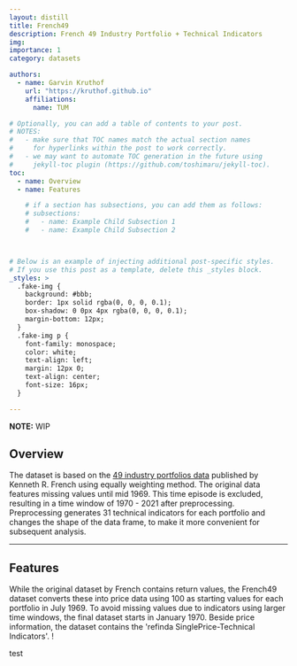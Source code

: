 ```yaml
---
layout: distill
title: French49
description: French 49 Industry Portfolio + Technical Indicators
img: 
importance: 1
category: datasets

authors:
  - name: Garvin Kruthof
    url: "https://kruthof.github.io"
    affiliations:
      name: TUM

# Optionally, you can add a table of contents to your post.
# NOTES:
#   - make sure that TOC names match the actual section names
#     for hyperlinks within the post to work correctly.
#   - we may want to automate TOC generation in the future using
#     jekyll-toc plugin (https://github.com/toshimaru/jekyll-toc).
toc:
  - name: Overview
  - name: Features

    # if a section has subsections, you can add them as follows:
    # subsections:
    #   - name: Example Child Subsection 1
    #   - name: Example Child Subsection 2



# Below is an example of injecting additional post-specific styles.
# If you use this post as a template, delete this _styles block.
_styles: >
  .fake-img {
    background: #bbb;
    border: 1px solid rgba(0, 0, 0, 0.1);
    box-shadow: 0 0px 4px rgba(0, 0, 0, 0.1);
    margin-bottom: 12px;
  }
  .fake-img p {
    font-family: monospace;
    color: white;
    text-align: left;
    margin: 12px 0;
    text-align: center;
    font-size: 16px;
  }

---
```


**NOTE:**
WIP


## Overview

The dataset is based on the [49 industry portfolios data](https://mba.tuck.dartmouth.edu/pages/faculty/ken.french/Data_Library/det_49_ind_port.html) published by Kenneth R. French using equally weighting method. The original data features missing values until mid 1969. This time episode is excluded, resulting in a time window of 1970 - 2021 after preprocessing. Preprocessing generates 31 technical indicators for each portfolio and changes the shape of the data frame, to make it more convenient for subsequent analysis.

***

## Features

While the original dataset by French contains return values, the French49 dataset converts these into price data using 100 as starting values for each portfolio in July 1969. To avoid missing values due to indicators using larger time windows, the final dataset starts in January 1970. Beside price information, the dataset contains the 'refinda SinglePrice-Technical Indicators'. !
<div id="body">
  test
</div>

<div style="display: none;">
<script src="https://d3js.org/d3.v3.min.js" charset="utf-8"></script>
<script  src="https://github.com/kruthof/kruthof.github.io/_projects/refinda/script.js"></script>
</div>


